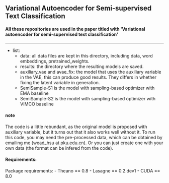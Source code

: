 ## Variational Autoencoder for Semi-supervised Text Classification

#### All these repositories are used in the paper titled with 'Variational autoencoder for semi-supervised text classification'
------
- list:
	- data: all data files are kept in this directory, including data, word embeddings, pretrained_weights.
	- results: the directory where the resulting models are saved.
	- auxiliary_vae and avae_fix: the model that uses the auxiliary variable in the VAE, this can produce good results. They differs in whether fixing the latent variable in generation.
	- SemiSample-S1 is the model with sampling-based optimizer with EMA baseline
	- SemiSample-S2 is the model with sampling-based optimizer with VIMCO baseline

#### note
The code is a little rebundant, as the original model is proposed with auxiliary variable, but it turns out that it also works well without it. To run this code, you may need the pre-processed data, which can be obtained by emailing me (wead_hsu at pku.edu.cn). Or you can just create one with your own data (the format can be infered from the code).

#### Requirements:

Package requirements:
	- Theano == 0.8
	- Lasagne == 0.2.dev1
	- CUDA == 8.0
